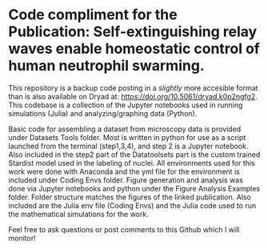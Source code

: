 # Code compliment for the Publication: Self-extinguishing relay waves enable homeostatic control of human neutrophil swarming. 

This repository is a backup code posting in a *slightly* more accesible format than is also available on Dryad at: https://doi.org/10.5061/dryad.k0p2ngfg2. This codebase is a collection of the Jupyter notebooks used in running simulations (Julia) and analyzing/graphing data (Python).

Basic code for assembling a dataset from microscopy data is provided under Datasets Tools folder. Most is written in python for use as a script launched from the terminal (step1,3,4), and step 2 is a Jupyter notebook. Also included in the step2 part of the Datatoolsets part is the custom trained Stardist model used in the labeling of nuclei. All environments used for this work were done with Anaconda and the yml file for the environment is included under Coding Envs folder. Figure generation and analysis was done via Jupyter notebooks and python under the Figure Analysis Examples folder. Folder structure matches the figures of the linked publication. Also included are the Julia env file (Coding Envs) and the Julia code used to run the mathematical simulations for the work. 

Feel free to ask questions or post comments to this Github which I will monitor! 
